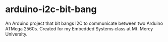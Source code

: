 # arduino-i2c-bit-bang
An Arduino project that bit bangs I2C to communicate between two Arduino ATMega 2560s. Created for my Embedded Systems class at Mt. Mercy University.
